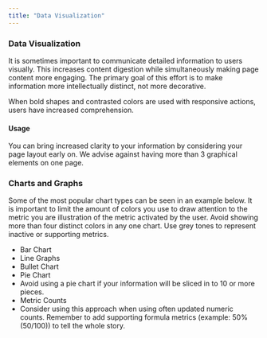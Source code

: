 ```yaml
---
title: "Data Visualization"
---
```


<div class="pl-pattern">
<h3>Data Visualization</h3>

It is sometimes important to communicate detailed information to users visually. This increases content digestion while simultaneously making page content more engaging. The primary goal of this effort is to make information more intellectually distinct, not more decorative.

When bold shapes and contrasted colors are used with responsive actions, users have increased comprehension.

#### Usage

You can bring increased clarity to your information by considering your page layout early on. We advise against having more than 3 graphical elements on one page.

</div>

<div class="pl-pattern">

### Charts and Graphs

Some of the most popular chart types can be seen in an example below. It is important to limit the amount of colors you use to draw attention to the metric you are illustration of the metric activated by the user. Avoid showing more than four distinct colors in any one chart. Use grey tones to represent inactive or supporting metrics.

- Bar Chart
- Line Graphs
- Bullet Chart
- Pie Chart
- Avoid using a pie chart if your information will be sliced in to 10 or more pieces.
- Metric Counts
- Consider using this approach when using often updated numeric counts. Remember to add supporting formula metrics (example: 50% (50/100)) to tell the whole story.

<br/>
</div>

